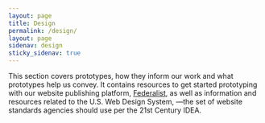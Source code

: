 ```yaml
---
layout: page
title: Design
permalink: /design/
layout: page
sidenav: design
sticky_sidenav: true
---
```


This section covers prototypes, how they inform our work and what prototypes help us convey. It contains resources to get started prototyping with our website publishing platform, [Federalist](https://federalist.18f.gov), as well as information and resources related to the U.S. Web Design System, —the set of website standards agencies should use per the 21st Century IDEA.

